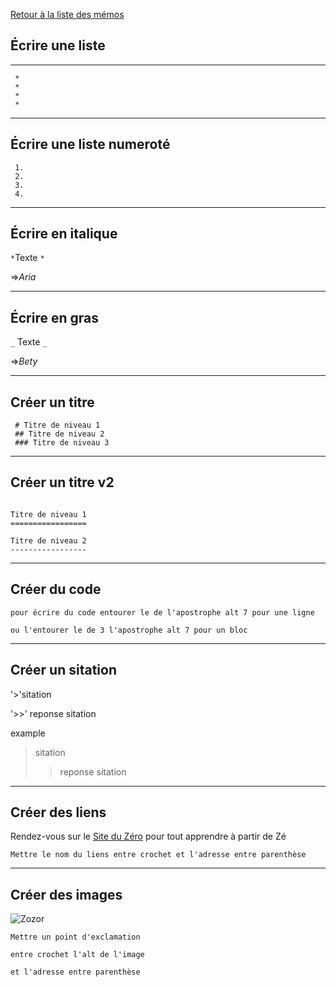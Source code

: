 [Retour à la liste des mémos](https://github.com/Sergio2008/memo/blob/master/README.md)

## Écrire une liste
***
```
 *
 *
 *
 *
```
***
## Écrire une liste numeroté

```
 1.
 2.
 3.
 4.
```
***
## Écrire en italique

` * `Texte `*`

=>*Aria*

***
## Écrire en gras

 
`_` Texte `_`

=>_Bety_

***
## Créer un titre

```
 # Titre de niveau 1
 ## Titre de niveau 2
 ### Titre de niveau 3
```
***

## Créer un titre v2

 ```
 
 Titre de niveau 1
 =================

Titre de niveau 2
 -----------------

 ```
 ***


## Créer du code

```
pour écrire du code entourer le de l'apostrophe alt 7 pour une ligne
```

```
ou l'entourer le de 3 l'apostrophe alt 7 pour un bloc
```
***

## Créer un sitation

'>'sitation 

'>>' reponse sitation

example

> sitation 
>> reponse sitation

***

## Créer des liens

Rendez-vous sur le [Site du Zéro](http://www.siteduzero.com) pour tout apprendre à partir de Zé
```
Mettre le nom du liens entre crochet et l'adresse entre parenthèse
```



***

## Créer des images
 
 ![Zozor](http://www.komrod.com/cache/blog/2011/02/tumblr_lh2wfk0Sb81qhn5p2o1_500.jpg)

```
Mettre un point d'exclamation

entre crochet l'alt de l'image

et l'adresse entre parenthèse
```


 
 
